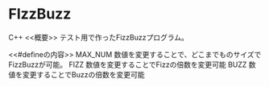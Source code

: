 # FIzzBuzz
C++
<<概要>>
テスト用で作ったFizzBuzzプログラム。

<<#defineの内容>>
MAX_NUM     数値を変更することで、どこまでものサイズでFizzBuzzが可能。
FIZZ        数値を変更することでFizzの倍数を変更可能
BUZZ        数値を変更することでBuzzの倍数を変更可能
